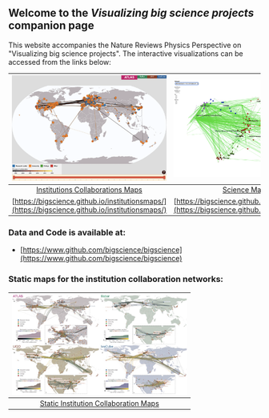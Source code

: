 ## Welcome to the *Visualizing big science projects* companion page

This website accompanies the Nature Reviews Physics Perspective on "Visualizing big science projects". The interactive visualizations can be accessed from the links below:

| [![img](institutionsmaps_thumb.png)](https://bigscience.github.io/institutionsmaps/) | [![img](sciencemaps_thumb.png)](https://bigscience.github.io/sciencemaps/) |
|:--:| :--: |
| [Institutions Collaborations Maps](https://bigscience.github.io/institutionsmaps/) | [Science Maps](https://bigscience.github.io/sciencemaps/) |
| [https://bigscience.github.io/institutionsmaps/](https://bigscience.github.io/institutionsmaps/) | [https://bigscience.github.io/sciencemaps/](https://bigscience.github.io/sciencemaps/) |

### Data and Code is available at:
- [https://www.github.com/bigscience/bigscience](https://www.github.com/bigscience/bigscience)


### Static maps for the institution collaboration networks:


| <a href="https://bigscience.github.io/Institution Maps All Projects.pdf"><img src="Institution Maps All Projects_thumb.jpg" width="350"></a> |
| :----------------------------------------: |
|   [Static Institution Collaboration Maps](<https://bigscience.github.io/Institution Maps All Projects.pdf>)    |
